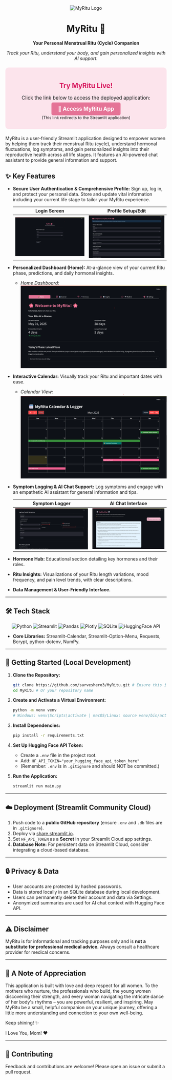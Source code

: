 <div align="center">
  <img src="https://em-content.zobj.net/thumbs/120/google/350/cherry-blossom_1f338.png" alt="MyRitu Logo" width="100"/>
  <h1>MyRitu 🌸</h1>
  <p><strong>Your Personal Menstrual Ritu (Cycle) Companion</strong></p>
  <p><em>Track your Ritu, understand your body, and gain personalized insights with AI support.</em></p>
</div>

<div align="center" style="background-color: #FCE4EC; padding: 15px; border-radius: 10px; margin: 20px 0;">
  <h2 style="color: #D81B60; margin-bottom: 5px;">Try MyRitu Live!</h2>
  <p style="font-size: 1.1em;">Click the link below to access the deployed application:</p>
  <a href="https://sarveshero3.github.io/MyRitu/" target="_blank" style="background-color: #E57396; color: white; padding: 10px 20px; text-decoration: none; border-radius: 5px; font-weight: bold; font-size: 1.2em;">
    🚀 Access MyRitu App
  </a>
  <p style="font-size: 0.9em; margin-top: 10px;">(This link redirects to the Streamlit application)</sup></p>
</div>

MyRitu is a user-friendly Streamlit application designed to empower women by helping them track their menstrual Ritu (cycle), understand hormonal fluctuations, log symptoms, and gain personalized insights into their reproductive health across all life stages. It features an AI-powered chat assistant to provide general information and support.

## ✨ Key Features

*   **Secure User Authentication & Comprehensive Profile:** Sign up, log in, and protect your personal data. Store and update vital information including your current life stage to tailor your MyRitu experience.

    | Login Screen                      | Profile Setup/Edit                     |
    | :--------------------------------: | :------------------------------------: |
    | ![Login Screen](demo_images/image1.png) | ![Profile Setup](demo_images/image2.png) |

*   **Personalized Dashboard (Home):** At-a-glance view of your current Ritu phase, predictions, and daily hormonal insights.
    *   *Home Dashboard:*
        ![Home Dashboard](demo_images/image3.png)

*   **Interactive Calendar:** Visually track your Ritu and important dates with ease.
    *   *Calendar View:*
        ![Calendar View](demo_images/image4.png)

*   **Symptom Logging & AI Chat Support:** Log symptoms and engage with an empathetic AI assistant for general information and tips.

    | Symptom Logger                     | AI Chat Interface                  |
    | :--------------------------------: | :--------------------------------: |
    | ![Symptom Logger](demo_images/image5.png) | ![AI Chat Interface](demo_images/image6.png) |

*   **Hormone Hub:** Educational section detailing key hormones and their roles.
*   **Ritu Insights:** Visualizations of your Ritu length variations, mood frequency, and pain level trends, with clear descriptions.
*   **Data Management & User-Friendly Interface.**

---

## 🛠️ Tech Stack

<p align="center">
  <img src="https://img.shields.io/badge/Python-3776AB?style=for-the-badge&logo=python&logoColor=white" alt="Python"/>
  <img src="https://img.shields.io/badge/Streamlit-FF4B4B?style=for-the-badge&logo=Streamlit&logoColor=white" alt="Streamlit"/>
  <img src="https://img.shields.io/badge/Pandas-150458?style=for-the-badge&logo=pandas&logoColor=white" alt="Pandas"/>
  <img src="https://img.shields.io/badge/Plotly-3F4F75?style=for-the-badge&logo=plotly&logoColor=white" alt="Plotly"/>
  <img src="https://img.shields.io/badge/SQLite-003B57?style=for-the-badge&logo=sqlite&logoColor=white" alt="SQLite"/>
  <img src="https://img.shields.io/badge/HuggingFace%20API-HF-yellow?style=for-the-badge&logo=huggingface&logoColor=black" alt="HuggingFace API"/>
</p>

*   **Core Libraries:** Streamlit-Calendar, Streamlit-Option-Menu, Requests, Bcrypt, python-dotenv, NumPy.

---

## 🚀 Getting Started (Local Development)

1.  **Clone the Repository:**
    ```bash
    git clone https://github.com/sarveshero3/MyRitu.git # Ensure this is your correct repo URL
    cd MyRitu # Or your repository name
    ```

2.  **Create and Activate a Virtual Environment:**
    ```bash
    python -m venv venv
    # Windows: venv\Scripts\activate | macOS/Linux: source venv/bin/activate
    ```

3.  **Install Dependencies:**
    ```bash
    pip install -r requirements.txt
    ```

4.  **Set Up Hugging Face API Token:**
    *   Create a `.env` file in the project root.
    *   Add: `HF_API_TOKEN="your_hugging_face_api_token_here"`
    *   (Remember: `.env` is in `.gitignore` and should NOT be committed.)

5.  **Run the Application:**
    ```bash
    streamlit run main.py
    ```

---

## ☁️ Deployment (Streamlit Community Cloud)

1.  Push code to a **public GitHub repository** (ensure `.env` and `.db` files are in `.gitignore`).
2.  Deploy via [share.streamlit.io](https://share.streamlit.io).
3.  Set `HF_API_TOKEN` as a **Secret** in your Streamlit Cloud app settings.
4.  **Database Note:** For persistent data on Streamlit Cloud, consider integrating a cloud-based database.

---

## 🔒 Privacy & Data

*   User accounts are protected by hashed passwords.
*   Data is stored locally in an SQLite database during local development.
*   Users can permanently delete their account and data via Settings.
*   Anonymized summaries are used for AI chat context with Hugging Face API.

---

## ⚠️ Disclaimer

MyRitu is for informational and tracking purposes only and is **not a substitute for professional medical advice.** Always consult a healthcare provider for medical concerns.

---

## 💖 A Note of Appreciation

This application is built with love and deep respect for all women. To the mothers who nurture, the professionals who build, the young women discovering their strength, and every woman navigating the intricate dance of her body's rhythms – you are powerful, resilient, and inspiring. May MyRitu be a small, helpful companion on your unique journey, offering a little more understanding and connection to your own well-being.

Keep shining! ✨

I Love You, Mom! ❤️

---

## 🤝 Contributing

Feedback and contributions are welcome! Please open an issue or submit a pull request.
